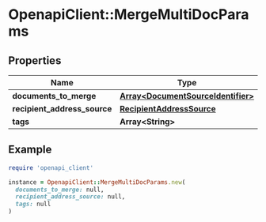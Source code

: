 # OpenapiClient::MergeMultiDocParams

## Properties

| Name | Type | Description | Notes |
| ---- | ---- | ----------- | ----- |
| **documents_to_merge** | [**Array&lt;DocumentSourceIdentifier&gt;**](DocumentSourceIdentifier.md) |  |  |
| **recipient_address_source** | [**RecipientAddressSource**](RecipientAddressSource.md) |  |  |
| **tags** | **Array&lt;String&gt;** |  | [optional] |

## Example

```ruby
require 'openapi_client'

instance = OpenapiClient::MergeMultiDocParams.new(
  documents_to_merge: null,
  recipient_address_source: null,
  tags: null
)
```


